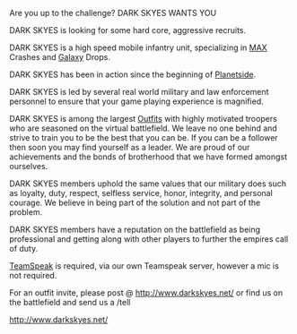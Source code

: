 Are you up to the challenge? DARK SKYES WANTS YOU

DARK SKYES is looking for some hard core, aggressive recruits.

DARK SKYES is a high speed mobile infantry unit, specializing in
[MAX](../items/Mechanized_Assault_Exo-Suit.md) Crashes and [Galaxy](../vehicles/Galaxy.md) Drops.

DARK SKYES has been in action since the beginning of
[Planetside](../etc/PlanetSide.md).

DARK SKYES is led by several real world military and law enforcement
personnel to ensure that your game playing experience is magnified.

DARK SKYES is among the largest [Outfits](../terminology/Outfit.md) with highly
motivated troopers who are seasoned on the virtual battlefield. We leave
no one behind and strive to train you to be the best that you can be. If
you can be a follower then soon you may find yourself as a leader. We
are proud of our achievements and the bonds of brotherhood that we have
formed amongst ourselves.

DARK SKYES members uphold the same values that our military does such as
loyalty, duty, respect, selfless service, honor, integrity, and personal
courage. We believe in being part of the solution and not part of the
problem.

DARK SKYES members have a reputation on the battlefield as being
professional and getting along with other players to further the empires
call of duty.

[TeamSpeak](../etc/TeamSpeak.md) is required, via our own Teamspeak
server, however a mic is not required.

For an outfit invite, please post @ <http://www.darkskyes.net/> or find
us on the battlefield and send us a /tell

<http://www.darkskyes.net/>
